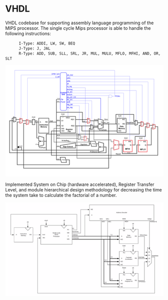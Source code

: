 # VHDL

VHDL codebase for supporting assembly language programming of the MIPS processor. The single cycle Mips processor is able to handle the following instructions: 

          I-Type: ADDI, LW, SW, BEQ
          J-Type: J, JAL
          R-Type: ADD, SUB, SLL, SRL, JR, MUL, MULU, MFLO, MFHI, AND, OR, SLT

![screenshot](L7datapathv5.png)

Implemented System on Chip (hardware accelerated), Register Transfer Level, and module hierarchical design methodology for decreasing the time the system take to calculate the factorial of a number. 

![screenshot](SoC.png)

